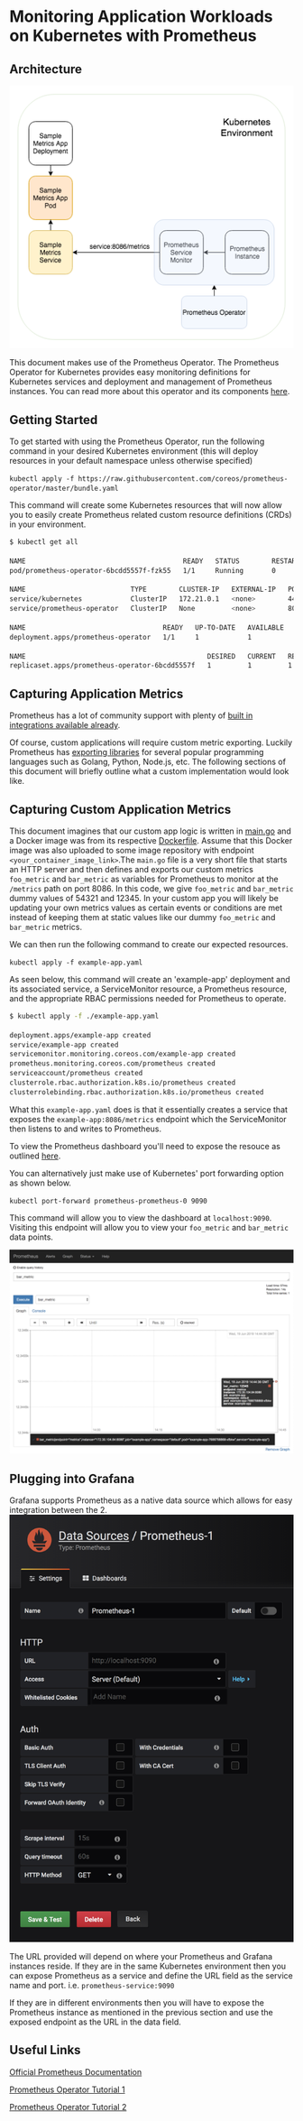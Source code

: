 # Monitoring Application Workloads on Kubernetes with Prometheus

## Architecture

![Prometheus Architecture](./prometheus-architecture.png)

This document makes use of the Prometheus Operator. The Prometheus Operator for Kubernetes provides easy monitoring definitions for Kubernetes services and deployment and management of Prometheus instances. You can read more about this operator and its components [here](https://github.com/coreos/prometheus-operator).

## Getting Started

To get started with using the Prometheus Operator, run the following command in your desired Kubernetes environment (this will deploy resources in your default namespace unless otherwise specified)

`kubectl apply -f https://raw.githubusercontent.com/coreos/prometheus-operator/master/bundle.yaml`

This command will create some Kubernetes resources that will now allow you to easily create Prometheus related custom resource definitions (CRDs) in your environment.
```bash
$ kubectl get all

NAME                                       READY   STATUS        RESTARTS   AGE
pod/prometheus-operator-6bcdd5557f-fzk55   1/1     Running       0          19h

NAME                          TYPE        CLUSTER-IP   EXTERNAL-IP   PORT(S)    AGE
service/kubernetes            ClusterIP   172.21.0.1   <none>        443/TCP    45h
service/prometheus-operator   ClusterIP   None         <none>        8080/TCP   19h

NAME                                  READY   UP-TO-DATE   AVAILABLE   AGE
deployment.apps/prometheus-operator   1/1     1            1           19h

NAME                                             DESIRED   CURRENT   READY   AGE
replicaset.apps/prometheus-operator-6bcdd5557f   1         1         1       19h
```

## Capturing Application Metrics

Prometheus has a lot of community support with plenty of [built in integrations available already](https://prometheus.io/docs/instrumenting/exporters/).

Of course, custom applications will require custom metric exporting. Luckily Prometheus has [exporting libraries](https://prometheus.io/docs/instrumenting/exporters/) for several popular programming languages such as Golang, Python, Node.js, etc. The following sections of this document will briefly outline what a custom implementation would look like.

## Capturing Custom Application Metrics

This document imagines that our custom app logic is written in [main.go](./main.go) and a Docker image was from its respective [Dockerfile](./Dockerfile). Assume that this Docker image was also uploaded to some image repository with endpoint `<your_container_image_link>`.The `main.go` file is a very short file that starts an HTTP server and then defines and exports our custom metrics `foo_metric` and `bar_metric` as variables for Prometheus to monitor at the `/metrics` path on port 8086. In this code, we give `foo_metric` and `bar_metric` dummy values of 54321 and 12345. In your custom app you will likely be updating your own metrics values as certain events or conditions are met instead of keeping them at static values like our dummy `foo_metric` and `bar_metric` metrics.

We can then run the following command to create our expected resources.

`kubectl apply -f example-app.yaml`

As seen below, this command will create an 'example-app' deployment and its associated service, a ServiceMonitor resource, a Prometheus resource, and the appropriate RBAC permissions needed for Prometheus to operate.

```bash
$ kubectl apply -f ./example-app.yaml

deployment.apps/example-app created
service/example-app created
servicemonitor.monitoring.coreos.com/example-app created
prometheus.monitoring.coreos.com/prometheus created
serviceaccount/prometheus created
clusterrole.rbac.authorization.k8s.io/prometheus created
clusterrolebinding.rbac.authorization.k8s.io/prometheus created
```

What this `example-app.yaml` does is that it essentially creates a service that exposes the `example-app:8086/metrics` endpoint which the ServiceMonitor then listens to and writes to Prometheus.

To view the Prometheus dashboard you'll need to expose the resouce as outlined [here](https://coreos.com/operators/prometheus/docs/latest/user-guides/exposing-prometheus-and-alertmanager.html).

You can alternatively just make use of Kubernetes' port forwarding option as shown below.

`kubectl port-forward prometheus-prometheus-0 9090`

This command will allow you to view the dashboard at `localhost:9090`.
Visiting this endpoint will allow you to view your `foo_metric` and `bar_metric` data points.

![bar_metric](./bar_metric.png)

## Plugging into Grafana

Grafana supports Prometheus as a native data source which allows for easy integration between the 2.
![Grafana data sources](./data_sources.png)

The URL provided will depend on where your Prometheus and Grafana instances reside. If they are in the same Kubernetes environment then you can expose Prometheus as a service and define the URL field as the service name and port. i.e. `prometheus-service:9090`

If they are in different environments then you will have to expose the Prometheus instance as mentioned in the previous section and use the exposed endpoint as the URL in the data field.

## Useful Links
[Official Prometheus Documentation](https://coreos.com/operators/prometheus/docs/latest/user-guides/getting-started.html)

[Prometheus Operator Tutorial 1](https://sysdig.com/blog/kubernetes-monitoring-prometheus-operator-part3/)

[Prometheus Operator Tutorial 2](https://devops.college/prometheus-operator-how-to-monitor-an-external-service-3cb6ac8d5acb)
